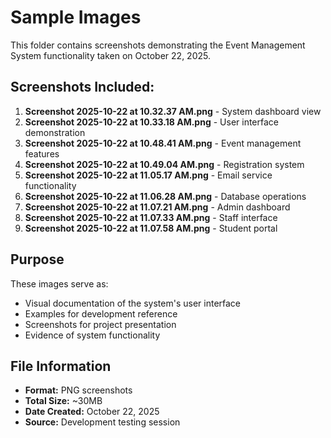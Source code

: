 # Sample Images

This folder contains screenshots demonstrating the Event Management System functionality taken on October 22, 2025.

## Screenshots Included:

1. **Screenshot 2025-10-22 at 10.32.37 AM.png** - System dashboard view
2. **Screenshot 2025-10-22 at 10.33.18 AM.png** - User interface demonstration  
3. **Screenshot 2025-10-22 at 10.48.41 AM.png** - Event management features
4. **Screenshot 2025-10-22 at 10.49.04 AM.png** - Registration system
5. **Screenshot 2025-10-22 at 11.05.17 AM.png** - Email service functionality
6. **Screenshot 2025-10-22 at 11.06.28 AM.png** - Database operations
7. **Screenshot 2025-10-22 at 11.07.21 AM.png** - Admin dashboard
8. **Screenshot 2025-10-22 at 11.07.33 AM.png** - Staff interface
9. **Screenshot 2025-10-22 at 11.07.58 AM.png** - Student portal

## Purpose

These images serve as:
- Visual documentation of the system's user interface
- Examples for development reference
- Screenshots for project presentation
- Evidence of system functionality

## File Information

- **Format:** PNG screenshots
- **Total Size:** ~30MB
- **Date Created:** October 22, 2025
- **Source:** Development testing session